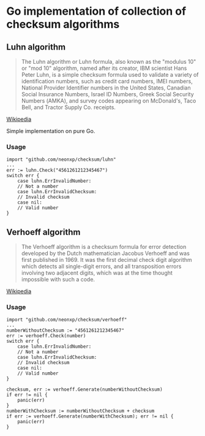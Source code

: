 # Go implementation of collection of checksum algorithms

## Luhn algorithm

> The Luhn algorithm or Luhn formula, also known as the "modulus 10" or "mod 10" algorithm, named after its creator, IBM scientist Hans Peter Luhn, is a simple checksum formula used to validate a variety of identification numbers, such as credit card numbers, IMEI numbers, National Provider Identifier numbers in the United States, Canadian Social Insurance Numbers, Israel ID Numbers, Greek Social Security Numbers (ΑΜΚΑ), and survey codes appearing on McDonald's, Taco Bell, and Tractor Supply Co. receipts. 

[Wikipedia](https://en.wikipedia.org/wiki/Luhn_algorithm)

Simple implementation on pure Go.

### Usage

```golang
import "github.com/neonxp/checksum/luhn"
...
err := luhn.Check("4561261212345467")
switch err {
    case luhn.ErrInvalidNumber:
    // Not a number
    case luhn.ErrInvalidChecksum:
    // Invalid checksum
    case nil:
    // Valid number
}
```

## Verhoeff algorithm

> The Verhoeff algorithm is a checksum formula for error detection developed by the Dutch mathematician Jacobus Verhoeff and was first published in 1969. It was the first decimal check digit algorithm which detects all single-digit errors, and all transposition errors involving two adjacent digits, which was at the time thought impossible with such a code.

[Wikipedia](https://en.wikipedia.org/wiki/Verhoeff_algorithm)

### Usage

```golang
import "github.com/neonxp/checksum/verhoeff"
...
numberWithoutChecksum := "4561261212345467"
err := verhoeff.Check(number)
switch err {
    case luhn.ErrInvalidNumber:
    // Not a number
    case luhn.ErrInvalidChecksum:
    // Invalid checksum
    case nil:
    // Valid number
}

checksum, err := verhoeff.Generate(numberWithoutChecksum)
if err != nil {
    panic(err)
}
numberWithChecksum := numberWithoutChecksum + checksum
if err := verhoeff.Generate(numberWithChecksum); err != nil {
    panic(err)
}
```
